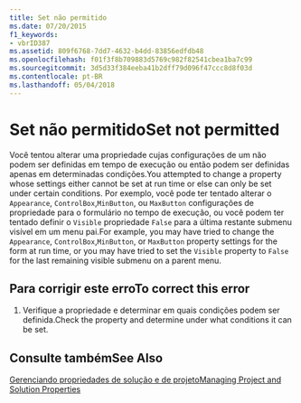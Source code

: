 ```yaml
---
title: Set não permitido
ms.date: 07/20/2015
f1_keywords:
- vbrID387
ms.assetid: 809f6768-7dd7-4632-b4dd-83856edfdb48
ms.openlocfilehash: f01f3f8b709883d5769c982f82541cbea1ba7c99
ms.sourcegitcommit: 3d5d33f384eeba41b2dff79d096f47ccc8d8f03d
ms.contentlocale: pt-BR
ms.lasthandoff: 05/04/2018
---
```

# <a name="set-not-permitted"></a><span data-ttu-id="66a33-102">Set não permitido</span><span class="sxs-lookup"><span data-stu-id="66a33-102">Set not permitted</span></span>
<span data-ttu-id="66a33-103">Você tentou alterar uma propriedade cujas configurações de um não podem ser definidas em tempo de execução ou então podem ser definidas apenas em determinadas condições.</span><span class="sxs-lookup"><span data-stu-id="66a33-103">You attempted to change a property whose settings either cannot be set at run time or else can only be set under certain conditions.</span></span> <span data-ttu-id="66a33-104">Por exemplo, você pode ter tentado alterar o `Appearance`, `ControlBox`,`MinButton`, ou `MaxButton` configurações de propriedade para o formulário no tempo de execução, ou você podem ter tentado definir o `Visible` propriedade `False` para a última restante submenu visível em um menu pai.</span><span class="sxs-lookup"><span data-stu-id="66a33-104">For example, you may have tried to change the `Appearance`, `ControlBox`,`MinButton`, or `MaxButton` property settings for the form at run time, or you may have tried to set the `Visible` property to `False` for the last remaining visible submenu on a parent menu.</span></span>  
  
## <a name="to-correct-this-error"></a><span data-ttu-id="66a33-105">Para corrigir este erro</span><span class="sxs-lookup"><span data-stu-id="66a33-105">To correct this error</span></span>  
  
1.  <span data-ttu-id="66a33-106">Verifique a propriedade e determinar em quais condições podem ser definida.</span><span class="sxs-lookup"><span data-stu-id="66a33-106">Check the property and determine under what conditions it can be set.</span></span>  
  
## <a name="see-also"></a><span data-ttu-id="66a33-107">Consulte também</span><span class="sxs-lookup"><span data-stu-id="66a33-107">See Also</span></span>  
 [<span data-ttu-id="66a33-108">Gerenciando propriedades de solução e de projeto</span><span class="sxs-lookup"><span data-stu-id="66a33-108">Managing Project and Solution Properties</span></span>](/visualstudio/ide/managing-project-and-solution-properties)
